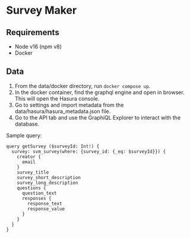 # Survey Maker

## Requirements

- Node v16 (npm v8)
- Docker

## Data

1. From the data/docker directory, run `docker compose up`.
1. In the docker container, find the graphql engine and open in browser. This will open the Hasura console.
1. Go to settings and import metadata from the data/hasura/hasura_metadata.json file.
1. Go to the API tab and use the GraphiQL Explorer to interact with the database.

Sample query:

```
query getSurvey ($surveyId: Int!) {
  survey: svm_survey(where: {survey_id: {_eq: $surveyId}}) {
    creator {
      email
    }
    survey_title
    survey_short_description
    survey_long_description
    questions {
      question_text
      responses {
        response_text
        response_value
      }
    }
  }
}
```
